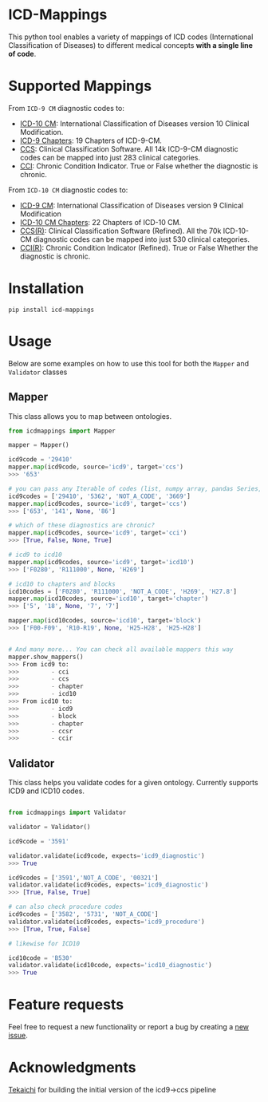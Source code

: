 # ICD-Mappings
This python tool enables a variety of mappings of ICD codes (International Classification of Diseases) to different medical concepts **with a single line of code**. 

# Supported Mappings

From `ICD-9 CM` diagnostic codes to:
- [ICD-10 CM](https://www.nber.org/research/data/icd-9-cm-and-icd-10-cm-and-icd-10-pcs-crosswalk-or-general-equivalence-mappings): International Classification of Diseases version 10 Clinical Modification.
- [ICD-9 Chapters](https://icd.codes/icd9cm): 19 Chapters of ICD-9-CM.
- [CCS](https://hcup-us.ahrq.gov/toolssoftware/ccs/ccs.jsp): Clinical Classification Software. All 14k ICD-9-CM diagnostic codes can be mapped into just 283 clinical categories.
- [CCI](https://hcup-us.ahrq.gov/toolssoftware/chronic/chronic.jsp): Chronic Condition Indicator. True or False whether the diagnostic is chronic.

From `ICD-10 CM` diagnostic codes to:
- [ICD-9 CM](https://www.nber.org/research/data/icd-9-cm-and-icd-10-cm-and-icd-10-pcs-crosswalk-or-general-equivalence-mappings): International Classification of Diseases version 9 Clinical Modification
- [ICD-10 CM Chapters](https://icd.who.int/browse10/2010/en): 22 Chapters of ICD-10 CM.
- [CCS(R)](https://hcup-us.ahrq.gov/toolssoftware/ccsr/ccs_refined.jsp): Clinical Classification Software (Refined). All the 70k ICD-10-CM diagnostic codes can be mapped into just 530 clinical categories.
- [CCI(R)](https://hcup-us.ahrq.gov/toolssoftware/chronic_icd10/chronic_icd10.jsp): Chronic Condition Indicator (Refined). True or False Whether the diagnostic is chronic.

# Installation

`pip install icd-mappings`

# Usage
Below are some examples on how to use this tool for both the `Mapper` and `Validator` classes

## Mapper
This class allows you to map between ontologies.

```python
from icdmappings import Mapper

mapper = Mapper()

icd9code = '29410' 
mapper.map(icd9code, source='icd9', target='ccs')
>>> '653'

# you can pass any Iterable of codes (list, numpy array, pandas Series, you name it)
icd9codes = ['29410', '5362', 'NOT_A_CODE', '3669']
mapper.map(icd9codes, source='icd9', target='ccs')
>>> ['653', '141', None, '86']

# which of these diagnostics are chronic?
mapper.map(icd9codes, source='icd9', target='cci')
>>> [True, False, None, True]

# icd9 to icd10
mapper.map(icd9codes, source='icd9', target='icd10')
>>> ['F0280', 'R111000', None, 'H269']

# icd10 to chapters and blocks
icd10codes = ['F0280', 'R111000', 'NOT_A_CODE', 'H269', 'H27.8']
mapper.map(icd10codes, source='icd10', target='chapter')
>>> ['5', '18', None, '7', '7']

mapper.map(icd10codes, source='icd10', target='block')
>>> ['F00-F09', 'R10-R19', None, 'H25-H28', 'H25-H28']


# And many more... You can check all available mappers this way
mapper.show_mappers()
>>> From icd9 to:
>>>         - cci
>>>         - ccs
>>>         - chapter
>>>         - icd10
>>> From icd10 to:
>>>         - icd9
>>>         - block
>>>         - chapter
>>>         - ccsr
>>>         - ccir
```
## Validator
This class helps you validate codes for a given ontology. Currently supports ICD9 and ICD10 codes.

```python

from icdmappings import Validator

validator = Validator()

icd9code = '3591'

validator.validate(icd9code, expects='icd9_diagnostic')
>>> True

icd9codes = ['3591','NOT_A_CODE', '00321']
validator.validate(icd9codes, expects='icd9_diagnostic')
>>> [True, False, True]

# can also check procedure codes
icd9codes = ['3582', '5731', 'NOT_A_CODE']
validator.validate(icd9codes, expects='icd9_procedure')
>>> [True, True, False]

# likewise for ICD10

icd10code = 'B530'
validator.validate(icd10code, expects='icd10_diagnostic')
>>> True
```
# Feature requests

Feel free to request a new functionality or report a bug by creating a [new issue](https://github.com/snovaisg/ICD-Mappings/issues).


# Acknowledgments

[Tekaichi](https://github.com/Tekaichi) for building the initial version of the icd9->ccs pipeline
